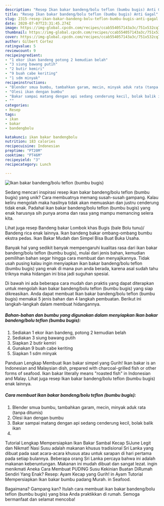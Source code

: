 ```yaml
---
description: "Resep Ikan bakar bandeng/bolu teflon (bumbu bugis) Anti Gagal"
title: "Resep Ikan bakar bandeng/bolu teflon (bumbu bugis) Anti Gagal"
slug: 2315-resep-ikan-bakar-bandeng-bolu-teflon-bumbu-bugis-anti-gagal
date: 2020-07-07T23:31:45.274Z
image: https://img-global.cpcdn.com/recipes/ccab554057143a3c/751x532cq70/ikan-bakar-bandengbolu-teflon-bumbu-bugis-foto-resep-utama.jpg
thumbnail: https://img-global.cpcdn.com/recipes/ccab554057143a3c/751x532cq70/ikan-bakar-bandengbolu-teflon-bumbu-bugis-foto-resep-utama.jpg
cover: https://img-global.cpcdn.com/recipes/ccab554057143a3c/751x532cq70/ikan-bakar-bandengbolu-teflon-bumbu-bugis-foto-resep-utama.jpg
author: Gilbert Cortez
ratingvalue: 5
reviewcount: 9
recipeingredient:
- "1 ekor ikan bandeng potong 2 kemudian belah"
- "3 siung bawang putih"
- "2 butir kemiri"
- "9 buah cabe keriting"
- "1 sdm minyak"
recipeinstructions:
- "Blender smua bumbu, tambahkan garam, mecin, minyak aduk rata (tanpa ditumis)"
- "Olesi ikan dengan bumbu"
- "Bakar sampai matang dengan api sedang cenderung kecil, bolak balik ikan"
- ""
categories:
- Resep
tags:
- ikan
- bakar
- bandengbolu

katakunci: ikan bakar bandengbolu 
nutrition: 183 calories
recipecuisine: Indonesian
preptime: "PT20M"
cooktime: "PT46M"
recipeyield: "3"
recipecategory: Lunch

---
```



![Ikan bakar bandeng/bolu teflon (bumbu bugis)](https://img-global.cpcdn.com/recipes/ccab554057143a3c/751x532cq70/ikan-bakar-bandengbolu-teflon-bumbu-bugis-foto-resep-utama.jpg)

Sedang mencari inspirasi resep ikan bakar bandeng/bolu teflon (bumbu bugis) yang unik? Cara membuatnya memang susah-susah gampang. Kalau keliru mengolah maka hasilnya tidak akan memuaskan dan justru cenderung tidak enak. Padahal ikan bakar bandeng/bolu teflon (bumbu bugis) yang enak harusnya sih punya aroma dan rasa yang mampu memancing selera kita.

Lihat juga resep Bandeng bakar Lombok khas Bugis (bale Bolu tunu)/ Bandeng rica enak lainnya. Ikan bandeng bakar ombang-ombang bumbu ekstra pedas. Ikan Bakar Mudah dan Simpel Bisa Buat Buka Usaha.

Banyak hal yang sedikit banyak mempengaruhi kualitas rasa dari ikan bakar bandeng/bolu teflon (bumbu bugis), mulai dari jenis bahan, kemudian pemilihan bahan segar hingga cara membuat dan menyajikannya. Tidak usah pusing kalau ingin menyiapkan ikan bakar bandeng/bolu teflon (bumbu bugis) yang enak di mana pun anda berada, karena asal sudah tahu triknya maka hidangan ini bisa jadi suguhan spesial.


Di bawah ini ada beberapa cara mudah dan praktis yang dapat diterapkan untuk mengolah ikan bakar bandeng/bolu teflon (bumbu bugis) yang siap dikreasikan. Anda dapat membuat Ikan bakar bandeng/bolu teflon (bumbu bugis) memakai 5 jenis bahan dan 4 langkah pembuatan. Berikut ini langkah-langkah dalam membuat hidangannya.

<!--inarticleads1-->

##### Bahan-bahan dan bumbu yang digunakan dalam menyiapkan Ikan bakar bandeng/bolu teflon (bumbu bugis):

1. Sediakan 1 ekor ikan bandeng, potong 2 kemudian belah
1. Sediakan 3 siung bawang putih
1. Siapkan 2 butir kemiri
1. Gunakan 9 buah cabe keriting
1. Siapkan 1 sdm minyak


Panduan Lengkap Membuat Ikan bakar simpel yang Gurih! Ikan bakar is an Indonesian and Malaysian dish, prepared with charcoal-grilled fish or other forms of seafood. Ikan bakar literally means &#34;roasted fish&#34; in Indonesian and Malay. Lihat juga resep Ikan bakar bandeng/bolu teflon (bumbu bugis) enak lainnya. 

<!--inarticleads2-->

##### Cara membuat Ikan bakar bandeng/bolu teflon (bumbu bugis):

1. Blender smua bumbu, tambahkan garam, mecin, minyak aduk rata (tanpa ditumis)
1. Olesi ikan dengan bumbu
1. Bakar sampai matang dengan api sedang cenderung kecil, bolak balik ikan
1. 


Tutorial Lengkap Mempersiapkan Ikan Bakar Sambal Kecap SiJune Legit dan Nikmat! Nasi Susu adalah makanan khusus tradisional Sri Lanka yang dibuat pada saat acara-acara khusus atau untuk sarapan di hari pertama pada setiap bulannya. Beberapa orang Sri Lanka percaya bahwa ini adalah makanan keberuntungan. Makanan ini mudah dibuat dan sangat lezat. ingin menikmati Aneka Cara Membuat PUDING Susu Kekinian Buatan DiRumah Sendiri Yang Enak? Resep: Ayam Kecap yang Gurih! in Ayam Tutorial Mempersiapkan Ikan bakar bumbu padang Murah. in Seafood. 

Bagaimana? Gampang kan? Itulah cara membuat ikan bakar bandeng/bolu teflon (bumbu bugis) yang bisa Anda praktikkan di rumah. Semoga bermanfaat dan selamat mencoba!
